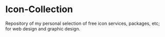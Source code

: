 Icon-Collection
===============

Repository of my personal selection of free icon services, packages, etc; for web design and graphic design.

